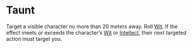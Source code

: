 # Taunt

Target a visible character no more than 20 meters away. Roll [Wit](../../Attributes/Attributes/Wit.md). If the effect meets or exceeds the character’s [Wit](../../Attributes/Attributes/Wit.md) or [Intellect](../../Attributes/Attributes/Intellect-295b7ef15b5a463198445ac4b601d135.md-the-higher-of-the-two), their next targeted action must target you.

